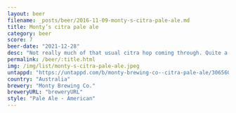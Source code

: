 ```yaml
---
layout: beer
filename: _posts/beer/2016-11-09-monty-s-citra-pale-ale.md
title: Monty’s citra pale ale
category: beer
score: 7
beer-date: "2021-12-28"
desc: "Not really much of that usual citra hop coming through. Quite a low bitterness pale ale. Good for a hot day"
permalink: /beer/:title.html
img: /img/list/monty-s-citra-pale-ale.jpeg
untappd: "https://untappd.com/b/monty-brewing-co--citra-pale-ale/3065605"
country: "Australia"
brewery: "Monty Brewing Co."
breweryURL: "breweryURL"
style: "Pale Ale - American"
---
```

